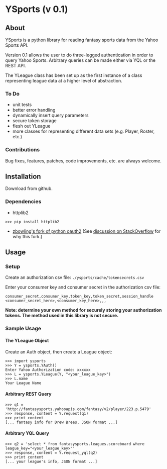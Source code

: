 
# YSports (v 0.1)

## About
YSports is a python library for reading fantasy sports data from the Yahoo Sports API.

Version 0.1 allows the user to do three-legged authentication in order to
query Yahoo Sports. Arbitrary queries can be made either via YQL or the 
REST API.

The YLeague class has been set up as the first instance of a class representing
league data at a higher level of abstraction.

### To Do
- unit tests
- better error handling
- dynamically insert query parameters
- secure token storage
- flesh out YLeague
- more classes for representing different data sets (e.g. Player, Roster, etc.)

### Contributions
Bug fixes, features, patches, code improvements, etc. are always welcome.


## Installation
Download from github. 

### Dependencies
- httplib2

`
    >>> pip install httplib2
`

- [zbowling's fork of python oauth2](https://github.com/zbowling/python-oauth2) (See [discussion on StackOverflow](http://stackoverflow.com/questions/4026759/problems-with-python-oauth2-and-yahoos-fantasy-sports-api/4468269#4468269) for why this fork.)


## Usage

### Setup
Create an authorization csv file: ``./ysports/cache/tokensecrets.csv``

Enter your consumer key and consumer secret in the authorization csv file:

    consumer_secret,consumer_key,token_key,token_secret,session_handle
    <consumer_secret_here>,<consumer_key_here>,,,

**Note: determine your own method for securely storing your authorization tokens. The method used in this library is not secure.**


### Sample Usage
#### The YLeague Object

Create an Auth object, then create a League object:

    >>> import ysports
    >>> Y = ysports.YAuth()
    Enter Yahoo Authorization code: xxxxxx
    >>> L = ysports.YLeague(Y, "<your_league_key>")
    >>> L.name
    Your League Name


#### Arbitrary REST Query

    >>> q1 = 'http://fantasysports.yahooapis.com/fantasy/v2/player/223.p.5479'
    >>> response, content = Y.request(q1)
    >>> print content
    [... fantasy info for Drew Brees, JSON format ...]

    
#### Arbitrary YQL Query
    >>> q2 = 'select * from fantasysports.leagues.scoreboard where league_key="<your_league_key>"'
    >>> response, content = Y.request_yql(q2)
    >>> print content
    [... your league's info, JSON format ...]

